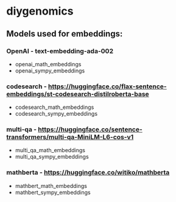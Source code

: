 # diygenomics


## Models used for embeddings:

### OpenAI - text-embedding-ada-002
* openai_math_embeddings
* openai_sympy_embeddings

### codesearch - https://huggingface.co/flax-sentence-embeddings/st-codesearch-distilroberta-base
* codesearch_math_embeddings
*  codesearch_sympy_embeddings

### multi-qa - https://huggingface.co/sentence-transformers/multi-qa-MiniLM-L6-cos-v1
* multi_qa_math_embeddings
* multi_qa_sympy_embeddings

### mathberta - https://huggingface.co/witiko/mathberta
* mathbert_math_embeddings
* mathbert_sympy_embeddings